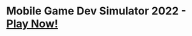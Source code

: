# Mobile Game Dev Simulator 2022 - [Play Now!](https://nathanfranke.github.io/mobile-game-dev-sim-2022)
